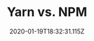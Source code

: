 ---
date: 2020-01-19T18:32:31.115Z
title: "Yarn vs. NPM" 
subtitle: ""
featuredImage: "./featuredImage.png"
tags: ['']
externalLink: ""
published: false
---